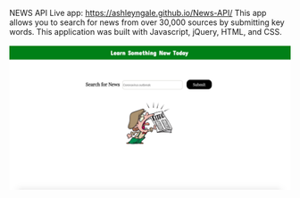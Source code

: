 NEWS API
Live app: https://ashleyngale.github.io/News-API/
This app allows you to search for news from over 30,000 sources by submitting key words.
This application was built with Javascript, jQuery, HTML, and CSS.

![](./Website-preview.jpg)

